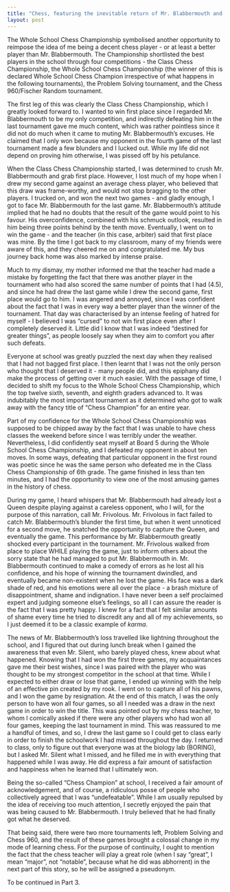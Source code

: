 ```yaml
---
title: "Chess, featuring the inevitable return of Mr. Blabbermouth and Mr. Silent - Part One"
layout: post
---
```

The Whole School Chess Championship symbolised another opportunity to reimpose the idea of me being a decent chess player - or at least a better player than Mr. Blabbermouth. The Championship shortlisted the best players in the school through four competitions - the Class Chess Championship, the Whole School Chess Championship (the winner of this is declared Whole School Chess Champion irrespective of what happens in the following tournaments), the Problem Solving tournament, and the Chess 960/Fischer Random tournament. 

The first leg of this was clearly the Class Chess Championship, which I greatly looked forward to. I wanted to win first place since I regarded Mr. Blabbermouth to be my only competition, and indirectly defeating him in the last tournament gave me much content, which was rather pointless since it did not do much when it came to muting Mr. Blabbermouth’s excuses. He claimed that I only won because my opponent in the fourth game of the last tournament made a few blunders and I lucked out. While my life did not depend on proving him otherwise, I was pissed off by his petulance.

When the Class Chess Championship started, I was determined to crush Mr. Blabbermouth and grab first place. However, I lost much of my hope when I drew my second game against an average chess player, who believed that this draw was frame-worthy, and would not stop bragging to the other players. I trucked on, and won the next two games - and gladly enough, I got to face Mr. Blabbermouth for the last game. Mr. Blabbermouth’s attitude implied that he had no doubts that the result of the game would point to his favour. His overconfidence, combined with his schmuck outlook, resulted in him being three points behind by the tenth move. Eventually, I went on to win the game - and the teacher (in this case, arbiter) said that first place was mine. By the time I got back to my classroom, many of my friends were aware of this, and they cheered me on and congratulated me. My bus journey back home was also marked by intense praise. 

Much to my dismay, my mother informed me that the teacher had made a mistake by forgetting the fact that there was another player in the tournament who had also scored the same number of points that I had (4.5), and since he had drew the last game while I drew the second game, first place would go to him. I was angered and annoyed, since I was confident about the fact that I was in every way a better player than the winner of the tournament. That day was characterised by an intense feeling of hatred for myself - I believed I was “cursed” to not win first place even after I completely deserved it. Little did I know that I was indeed “destined for greater things”, as people loosely say when they aim to comfort you after such defeats. 

Everyone at school was greatly puzzled the next day when they realised that I had not bagged first place. I then learnt that I was not the only person who thought that I deserved it - many people did, and this epiphany did make the process of getting over it much easier. With the passage of time, I decided to shift my focus to the Whole School Chess Championship, which the top twelve sixth, seventh, and eighth graders advanced to. It was indubitably the most important tournament as it determined who got to walk away with the fancy title of “Chess Champion” for an entire year. 

Part of my confidence for the Whole School Chess Championship was supposed to be chipped away by the fact that I was unable to have chess classes the weekend before since I was terribly under the weather. Nevertheless, I did confidently seat myself at Board 5 during the Whole School Chess Championship, and I defeated my opponent in about ten moves. In some ways, defeating that particular opponent in the first round was poetic since he was the same person who defeated me in the Class Chess Championship of 6th grade. The game finished in less than ten minutes, and I had the opportunity to view one of the most amusing games in the history of chess.

During my game, I heard whispers that Mr. Blabbermouth had already lost a Queen despite playing against a careless opponent, who I will, for the purpose of this narration, call Mr. Frivolous. Mr. Frivolous in fact failed to catch Mr. Blabbermouth’s blunder the first time, but when it went unnoticed for a second move, he snatched the opportunity to capture the Queen, and eventually the game. This performance by Mr. Blabbermouth greatly shocked every participant in the tournament. Mr. Frivolous walked from place to place WHILE playing the game, just to inform others about the sorry state that he had managed to put Mr. Blabbermouth in. Mr. Blabbermouth continued to make a comedy of errors as he lost all his confidence, and his hope of winning the tournament dwindled, and eventually became non-existent when he lost the game. His face was a dark shade of red, and his emotions were all over the place - a brash mixture of disappointment, shame and indignation. I have never been a self proclaimed expert and judging someone else’s feelings, so all I can assure the reader is the fact that I was pretty happy. I knew for a fact that I felt similar amounts of shame every time he tried to discredit any and all of my achievements, so I just deemed it to be a classic example of *karma*.

The news of Mr. Blabbermouth’s loss travelled like lightning throughout the school, and I figured that out during lunch break when I gained the awareness that even Mr. Silent, who barely played chess, knew about what happened. Knowing that I had won the first three games, my acquaintances gave me their best wishes, since I was paired with the player who was thought to be my strongest competitor in the school at that time. While I expected to either draw or lose that game, I ended up winning with the help of an effective pin created by my rook. I went on to capture all of his pawns, and I won the game by resignation. At the end of this match, I was the only person to have won all four games, so all I needed was a draw in the next game in order to win the title. This was pointed out by my chess teacher, to whom I comically asked if there were any other players who had won all four games, keeping the last tournament in mind. This was reassured to me a handful of times, and so, I drew the last game so I could get to class early in order to finish the schoolwork I had missed throughout the day. I returned to class, only to figure out that everyone was at the biology lab (BORING), but I asked Mr. Silent what I missed, and he filled me in with everything that happened while I was away. He did express a fair amount of satisfaction and happiness when he learned that I ultimately won.

Being the so-called “Chess Champion” at school, I received a fair amount of acknowledgement, and of course, a ridiculous posse of people who collectively agreed that I was “undefeatable”. While I am usually repulsed by the idea of receiving too much attention, I secretly enjoyed the pain that was being caused to Mr. Blabbermouth. I truly believed that he had finally got what he deserved. 

That being said, there were two more tournaments left, Problem Solving and Chess 960, and the result of these games brought a colossal change in my mode of learning chess. For the purpose of continuity, I ought to mention the fact that the chess teacher will play a great role (when I say “great”, I mean “major”, not “notable”, because what he did was abhorrent) in the next part of this story, so he will be assigned a pseudonym.

To be continued in Part 3.
